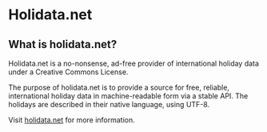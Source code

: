 # Holidata.net

## What is holidata.net?

Holidata.net is a no-nonsense, ad-free provider of international holiday data under a Creative Commons License. 

The purpose of holidata.net is to provide a source for free, reliable, international holiday data in machine-readable form via a stable API.
The holidays are described in their native language, using UTF-8.

Visit [holidata.net](holidata.net) for more information.
